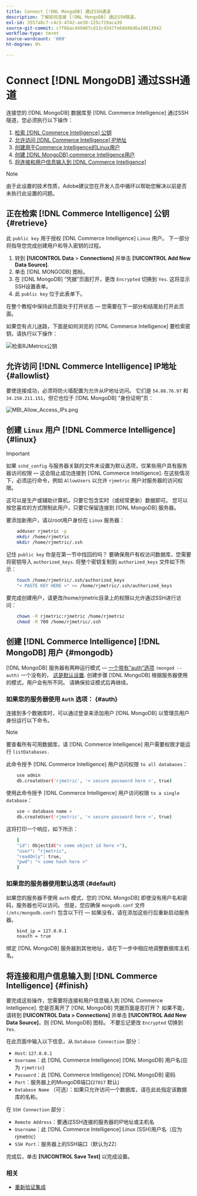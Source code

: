 ```yaml
---
title: Connect [!DNL MongoDB] 通过SSH通道
description: 了解如何连接 [!DNL MongoDB] 通过SSH隧道。
exl-id: 3557a8c7-c4c5-4742-ae30-125c719aca39
source-git-commit: c7f6bacd49487cd13c4347fe6dd46d6a10613942
workflow-type: tm+mt
source-wordcount: '669'
ht-degree: 0%

---
```


# Connect [!DNL MongoDB] 通过SSH通道

连接您的 [!DNL MongoDB] 数据库至 [!DNL Commerce Intelligence] 通过SSH隧道，您必须执行以下操作：

1. [检索 [!DNL Commerce Intelligence] 公钥](#retrieve)
1. [允许访问 [!DNL Commerce Intelligence] IP地址](#allowlist)
1. [创建用于Commerce Intelligence的Linux用户](#linux)
1. [创建 [!DNL MongoDB] commerce Intelligence用户](#mongodb)
1. [将连接和用户信息输入到 [!DNL Commerce Intelligence]](#finish)

>[!NOTE]
>
>由于此设置的技术性质，Adobe建议您在开发人员中循环以帮助您解决以前是否未执行此设置的问题。

## 正在检索 [!DNL Commerce Intelligence] 公钥 {#retrieve}

此 `public key` 用于授权 [!DNL Commerce Intelligence] `Linux` 用户。 下一部分将指导您完成创建用户和导入密钥的过程。

1. 转到 **[!UICONTROL Data** > **Connections]** 并单击 **[!UICONTROL Add New Data Source]**.
1. 单击 [!DNL MONGODB] 图标。
1. 在 [!DNL MongoDB] “凭据”页面打开，更改 `Encrypted` 切换到 `Yes`. 这将显示SSH设置表单。
1. 此 `public key` 位于此表单下。

在整个教程中保持此页面处于打开状态 — 您需要在下一部分和结尾处打开此页面。

如果您有点儿迷路，下面是如何浏览的 [!DNL Commerce Intelligence] 要检索密钥，请执行以下操作：

![检索RJMetrics公钥](../../../assets/MongoDB_Public_Key.gif)<!--{:.zoom}-->

## 允许访问 [!DNL Commerce Intelligence] IP地址 {#allowlist}

要使连接成功，必须将防火墙配置为允许从IP地址访问。 它们是 `54.88.76.97` 和 `34.250.211.151`，但它也位于 [!DNL MongoDB] “身份证明”页：

![MBI_Allow_Access_IPs.png](../../../assets/MBI_allow_access_IPs.png)

## 创建 `Linux` 用户 [!DNL Commerce Intelligence] {#linux}

>[!IMPORTANT]
>
>如果 `sshd_config` 与服务器关联的文件未设置为默认选项，仅某些用户具有服务器访问权限 — 这会阻止成功连接到 [!DNL Commerce Intelligence]. 在这些情况下，必须运行命令，例如 `AllowUsers` 以允许 `rjmetric` 用户对服务器的访问权限。

这可以是生产或辅助计算机，只要它包含实时（或经常更新）数据即可。 您可以按您喜欢的方式限制此用户，只要它保留连接到 [!DNL MongoDB] 服务器。

要添加新用户，请以root用户身份在 `Linux` 服务器：

```bash
    adduser rjmetric -p
    mkdir /home/rjmetric
    mkdir /home/rjmetric/.ssh
```

记住 `public key` 你是在第一节中找回的吗？ 要确保用户有权访问数据库，您需要将密钥导入 `authorized_keys`. 将整个密钥复制到 `authorized_keys` 文件如下所示：

```bash
    touch /home/rjmetric/.ssh/authorized_keys
    "< PASTE KEY HERE >" >> /home/rjmetric/.ssh/authorized_keys
```

要完成创建用户，请更改/home/rjmetric目录上的权限以允许通过SSH进行访问：

```bash
    chown -R rjmetric:rjmetric /home/rjmetric
    chmod -R 700 /home/rjmetric/.ssh
```

## 创建 [!DNL Commerce Intelligence] [!DNL MongoDB] 用户 {#mongodb}

[!DNL MongoDB] 服务器有两种运行模式 —  [一个带有“auth”选项](#auth) `(mongod -- auth)` 一个没有的， [这是默认设置](#default). 创建步骤 [!DNL MongoDB] 根据服务器使用的模式，用户会有所不同。 请确保验证模式后再继续。

### 如果您的服务器使用 `Auth` 选项： {#auth}

连接到多个数据库时，可以通过登录来添加用户 [!DNL MongoDB] 以管理员用户身份运行以下命令。

>[!NOTE]
>
>要查看所有可用数据库，请 [!DNL Commerce Intelligence] 用户需要权限才能运行 `listDatabases.`

此命令授予 [!DNL Commerce Intelligence] 用户访问权限 `to all databases`：

```bash
    use admin
    db.createUser('rjmetric', '< secure password here >', true)
```

使用此命令授予 [!DNL Commerce Intelligence] 用户访问权限 `to a single database`：

```bash
    use < database name >
    db.createUser('rjmetric', '< secure password here >', true)
```

这将打印一个响应，如下所示：

```bash
    {
    "id": ObjectId("< some object id here >"),
    "user": "rjmetric",
    "readOnly": true,
    "pwd": "< some hash here >"
    }
```

### 如果您的服务器使用默认选项 {#default}

如果您的服务器不使用 `auth` 模式，您的 [!DNL MongoDB] 即使没有用户名和密码，服务器也可以访问。 但是，您应确保 `mongodb.conf` 文件 `(/etc/mongodb.conf)` 包含以下行 — 如果没有，请在添加这些行后重新启动服务器。

```bash
    bind_ip = 127.0.0.1
    noauth = true
```

绑定 [!DNL MongoDB] 服务器到其他地址，请在下一步中相应地调整数据库主机名。

## 将连接和用户信息输入到 [!DNL Commerce Intelligence] {#finish}

要完成这些操作，您需要将连接和用户信息输入到 [!DNL Commerce Intelligence]. 您是否离开了 [!DNL MongoDB] 凭据页面是否打开？ 如果不能，请转到 **[!UICONTROL Data > Connections]** 并单击 **[!UICONTROL Add New Data Source]**，则 [!DNL MongoDB] 图标。 不要忘记更改 `Encrypted` 切换到 `Yes`.

在此页面中输入以下信息，从 `Database Connection` 部分：

* `Host`: `127.0.0.1`
* `Username`：此 [!DNL Commerce Intelligence] [!DNL MongoDB] 用户名(应为 `rjmetric`)
* `Password`：此 [!DNL Commerce Intelligence] [!DNL MongoDB] 密码
* `Port`：服务器上的MongoDB端口(`27017` 默认)
* `Database Name` （可选）：如果只允许访问一个数据库，请在此处指定该数据库的名称。

在 `SSH Connection` 部分：

* `Remote Address`：要通过SSH连接的服务器的IP地址或主机名
* `Username`：此 [!DNL Commerce Intelligence] Linux (SSH)用户名（应为rjmetric）
* `SSH Port`：服务器上的SSH端口（默认为22）

完成后，单击 **[!UICONTROL Save Test]** 以完成设置。

### 相关

* [重新验证集成](https://experienceleague.adobe.com/docs/commerce-knowledge-base/kb/how-to/mbi-reauthenticating-integrations.html)
